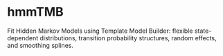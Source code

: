 # hmmTMB
Fit Hidden Markov Models using Template Model Builder: flexible state-dependent distributions, transition probability structures, random effects, and smoothing splines.
